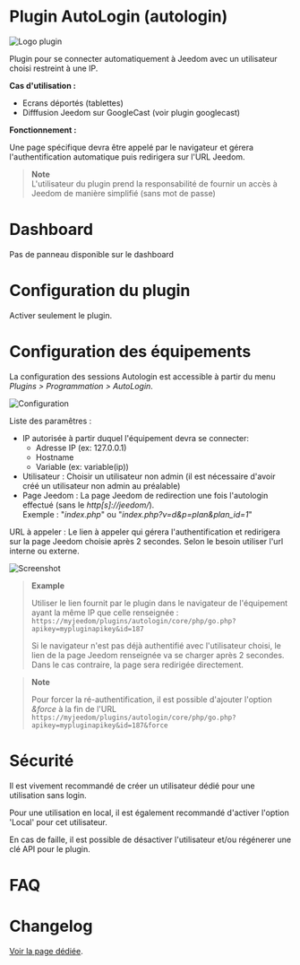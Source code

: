 Plugin AutoLogin (autologin)
=============================

![Logo plugin](../images/logoplugin.png "Logo plugin")

Plugin pour se connecter automatiquement à Jeedom avec un utilisateur choisi restreint à une IP.

**Cas d'utilisation :**
- Ecrans déportés (tablettes)
- Difffusion Jeedom sur GoogleCast (voir plugin googlecast)

**Fonctionnement :**

Une page spécifique devra être appelé par le navigateur et gérera l'authentification automatique puis redirigera sur l'URL Jeedom.

> **Note**    
> L'utilisateur du plugin prend la responsabilité de fournir un accès à Jeedom de manière simplifié (sans mot de passe)


Dashboard
=======================

Pas de panneau disponible sur le dashboard

Configuration du plugin
=======================

Activer seulement le plugin.


Configuration des équipements
=============================

La configuration des sessions Autologin est accessible à partir du menu *Plugins > Programmation > AutoLogin*.

![Configuration](../images/configuration.png "Configuration")

Liste des paramêtres :

- IP autorisée à partir duquel l'équipement devra se connecter: 
  - Adresse IP (ex: 127.0.0.1)
  - Hostname
  - Variable (ex: variable(ip))
- Utilisateur : Choisir un utilisateur non admin (il est nécessaire d'avoir créé un utilisateur non admin au préalable)
- Page Jeedom : La page Jeedom de redirection une fois l'autologin effectué (sans le *http[s]://jeedom/*).    
Exemple : "*index.php*" ou "*index.php?v=d&p=plan&plan_id=1*"


URL à appeler : Le lien à appeler qui gérera l'authentification et redirigera sur la page Jeedom choisie après 2 secondes.
Selon le besoin utiliser l'url interne ou externe.

![Screenshot](../images/loginscreenshot.png "Screenshot")


> **Example**
>
> Utiliser le lien fournit par le plugin dans le navigateur de l'équipement ayant la même IP que celle renseignée :
``https://myjeedom/plugins/autologin/core/php/go.php?apikey=mypluginapikey&id=187``
>
> Si le navigateur n'est pas déjà authentifié avec l'utilisateur choisi, le lien de la page Jeedom renseignée va se charger après 2 secondes. Dans le cas contraire, la page sera redirigée directement.

> **Note**
>
> Pour forcer la ré-authentification, il est possible d'ajouter l'option *&force* à la fin de l'URL
``https://myjeedom/plugins/autologin/core/php/go.php?apikey=mypluginapikey&id=187&force``
>

Sécurité
=======================

Il est vivement recommandé de créer un utilisateur dédié pour une utilisation sans login.

Pour une utilisation en local, il est également recommandé d'activer l'option 'Local' pour cet utilisateur.

En cas de faille, il est possible de désactiver l'utilisateur et/ou régénerer une clé API pour le plugin.

FAQ
=============================


Changelog
=============================

[Voir la page dédiée](changelog.md).
